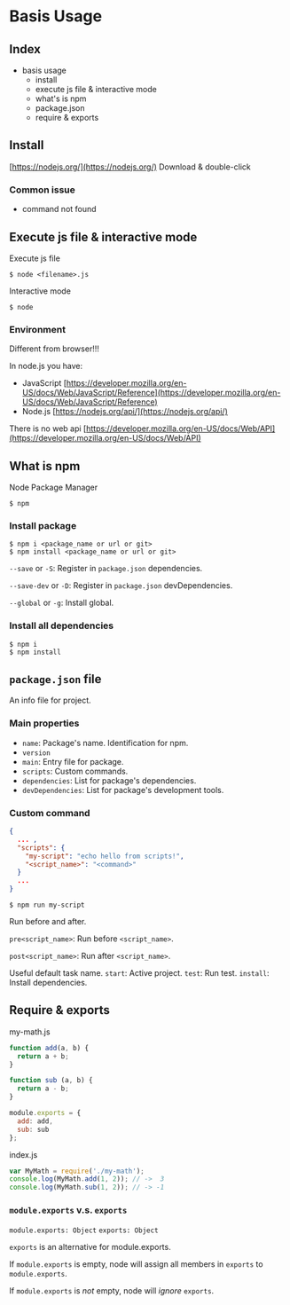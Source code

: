 # Basis Usage

## Index
- basis usage
  - install
  - execute js file & interactive mode
  - what's is npm
  - package.json
  - require & exports

## Install
[https://nodejs.org/](https://nodejs.org/)
Download & double-click

### Common issue
- command not found

## Execute js file & interactive mode
Execute js file
```
$ node <filename>.js
```

Interactive mode
```
$ node
```

### Environment
Different from browser!!!

In node.js you have:

- JavaScript [https://developer.mozilla.org/en-US/docs/Web/JavaScript/Reference](https://developer.mozilla.org/en-US/docs/Web/JavaScript/Reference)
- Node.js [https://nodejs.org/api/](https://nodejs.org/api/)

There is no web api [https://developer.mozilla.org/en-US/docs/Web/API](https://developer.mozilla.org/en-US/docs/Web/API)

## What is npm
Node Package Manager
```
$ npm
```

### Install package
```
$ npm i <package_name or url or git>
$ npm install <package_name or url or git>
```
`--save` or `-S`:  Register in `package.json` dependencies.

`--save-dev` or `-D`:  Register in `package.json` devDependencies.

`--global` or `-g`: Install global.

### Install all dependencies
```
$ npm i
$ npm install
```

## `package.json` file
An info file for project.

### Main properties
- `name`: Package's name. Identification for npm.
- `version`
- `main`: Entry file for package.
- `scripts`: Custom commands.
- `dependencies`: List for package's dependencies.
- `devDependencies`: List for package's development tools.

### Custom command
```json
{
  ... ,
  "scripts": {
    "my-script": "echo hello from scripts!",
    "<script_name>": "<command>"
  }
  ...
}
```

```
$ npm run my-script
```

Run before and after.

`pre<script_name>`:  Run before `<script_name>`.

`post<script_name>`:  Run after `<script_name>`.


Useful default task name.
`start`: Active project.
`test`: Run test.
`install`: Install dependencies.

## Require & exports
my-math.js
```javascript
function add(a, b) {
  return a + b;
}

function sub (a, b) {
  return a - b;
}

module.exports = {
  add: add,
  sub: sub
};
```
index.js
```javascript
var MyMath = require('./my-math');
console.log(MyMath.add(1, 2)); // ->  3
console.log(MyMath.sub(1, 2)); // -> -1
```
### `module.exports` v.s. `exports`
`module.exports: Object`
`exports: Object`

`exports` is an alternative for module.exports.

If `module.exports` is empty, node will assign all members in `exports` to `module.exports`.

If `module.exports` is *not* empty, node will *ignore* `exports`.
